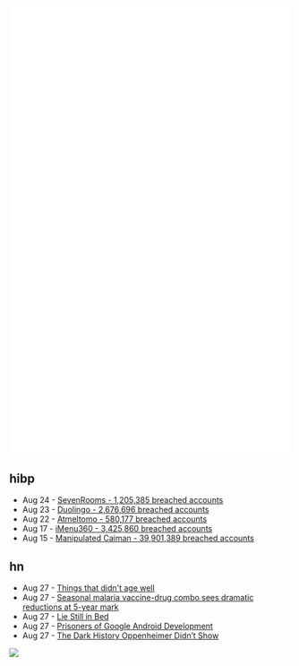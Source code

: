 ![Metrics](https://raw.githubusercontent.com/phixion/phixion/master/metrics.svg)

## hibp

<!--
for https://github.com/phixion/phixion/blob/main/.github/workflows/feeds.yml
-->
<!--START_SECTION:haveibeenpwnd-->
- Aug 24 - [SevenRooms - 1,205,385 breached accounts](https://haveibeenpwned.com/PwnedWebsites#SevenRooms)
- Aug 23 - [Duolingo - 2,676,696 breached accounts](https://haveibeenpwned.com/PwnedWebsites#Duolingo)
- Aug 22 - [Atmeltomo - 580,177 breached accounts](https://haveibeenpwned.com/PwnedWebsites#Atmeltomo)
- Aug 17 - [iMenu360 - 3,425,860 breached accounts](https://haveibeenpwned.com/PwnedWebsites#iMenu360)
- Aug 15 - [Manipulated Caiman - 39,901,389 breached accounts](https://haveibeenpwned.com/PwnedWebsites#ManipulatedCaiman)
<!--END_SECTION:haveibeenpwnd-->

## hn

<!--
for https://github.com/phixion/phixion/blob/main/.github/workflows/feeds.yml
-->
<!--START_SECTION:hn-->
- Aug 27 - [Things that didn't age well](https://mastodon.social/@damianogerli/110677869558047692)
- Aug 27 - [Seasonal malaria vaccine-drug combo sees dramatic reductions at 5-year mark](https://www.lshtm.ac.uk/newsevents/news/2023/seasonal-malaria-vaccine-drug-combination-sees-dramatic-reductions-five-year)
- Aug 27 - [Lie Still in Bed](https://ognjen.io/lie-still-in-bed/)
- Aug 27 - [Prisoners of Google Android Development](https://solutional.ee/blog/2023-08-26-Prisoners-of-Google-Android-Development.html)
- Aug 27 - [The Dark History Oppenheimer Didn’t Show](https://www.wired.com/story/the-dark-history-oppenheimer-didnt-show/)
<!--END_SECTION:hn-->

<!--
for https://yhype.me
-->
![](https://hit.yhype.me/github/profile?user_id=13013670)
